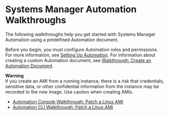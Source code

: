 # Systems Manager Automation Walkthroughs<a name="automation-walk"></a>

The following walkthroughs help you get started with Systems Manager Automation using a predefined Automation document\.

Before you begin, you must configure Automation roles and permissions\. For more information, see [Setting Up Automation](automation-setup.md)\. For information about creating a custom Automation document, see [Walkthrough: Create an Automation Document](automation-createdoc.md)\.

**Warning**  
If you create an AMI from a running instance, there is a risk that credentials, sensitive data, or other confidential information from the instance may be recorded to the new image\. Use caution when creating AMIs\.


+ [Automation Console Walkthrough: Patch a Linux AMI](automation-consolewalk.md)
+ [Automation CLI Walkthrough: Patch a Linux AMI](automation-cliwalk.md)